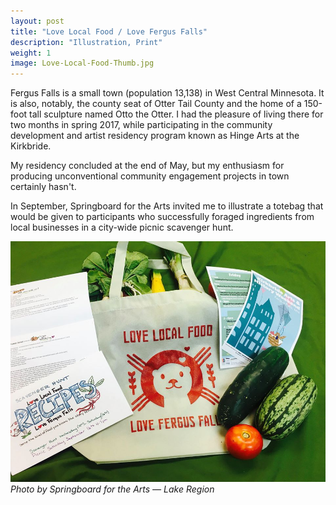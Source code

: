 ```yaml
---
layout: post
title: "Love Local Food / Love Fergus Falls"
description: "Illustration, Print"
weight: 1
image: Love-Local-Food-Thumb.jpg
---
```

Fergus Falls is a small town (population 13,138) in West Central Minnesota. It is also, notably, the county seat of Otter Tail County and the home of a 150-foot tall sculpture named Otto the Otter. I had the pleasure of living there for two months in spring 2017, while participating in the community development and artist residency program known as Hinge Arts at the Kirkbride.

My residency concluded at the end of May, but my enthusiasm for producing unconventional community engagement projects in town certainly hasn't.

In September, Springboard for the Arts invited me to illustrate a totebag that would be given to participants who successfully foraged ingredients from local businesses in a city-wide picnic scavenger hunt. 

![Photo of totebag](/assets/img/Totebag.jpg)
_Photo by Springboard for the Arts — Lake Region_